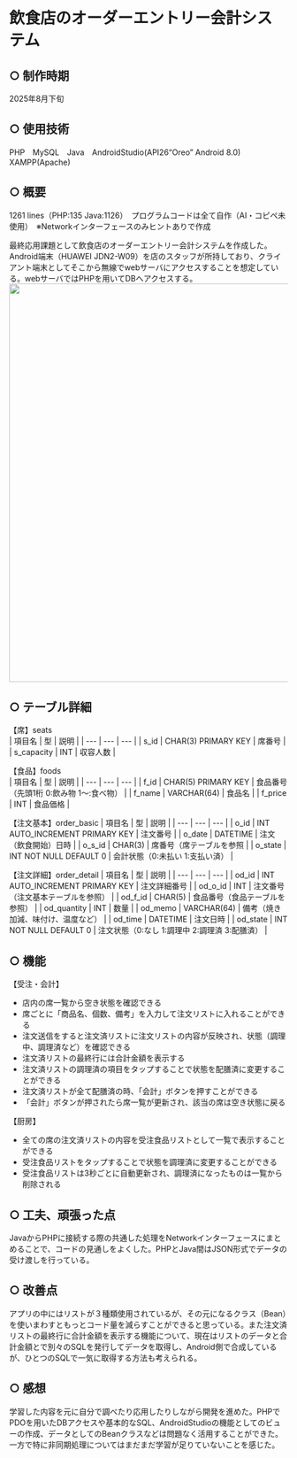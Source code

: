 # 飲食店のオーダーエントリー会計システム
## ○ 制作時期
2025年8月下旬
## ○ 使用技術
PHP　MySQL　Java　AndroidStudio(API26“Oreo” Android 8.0)　XAMPP(Apache)
## ○ 概要
1261 lines（PHP:135 Java:1126）　プログラムコードは全て自作（AI・コピペ未使用）　※Networkインターフェースのみヒントありで作成  

最終応用課題として飲食店のオーダーエントリー会計システムを作成した。Android端末（HUAWEI JDN2-W09）を店のスタッフが所持しており、クライアント端末としてそこから無線でwebサーバにアクセスすることを想定している。webサーバではPHPを用いてDBへアクセスする。  
<img width="803" height="720" alt="" src="https://github.com/user-attachments/assets/6b1f4a6b-1a34-4794-84eb-1e95cefd68c4" />

## ○ テーブル詳細
【席】seats  
| 項目名 | 型 | 説明 |
| --- | --- | --- |
| s_id | CHAR(3) PRIMARY KEY | 席番号 |
| s_capacity | INT | 収容人数 |

【食品】foods  
| 項目名 | 型 | 説明 |
| --- | --- | --- |
| f_id | CHAR(5) PRIMARY KEY | 食品番号（先頭1桁 0:飲み物 1～:食べ物） |
| f_name | VARCHAR(64) | 食品名 |
| f_price | INT | 食品価格 |

【注文基本】order_basic
| 項目名 | 型 | 説明 |
| --- | --- | --- |
| o_id | INT AUTO_INCREMENT PRIMARY KEY | 注文番号 |
| o_date | DATETIME | 注文（飲食開始）日時 |
| o_s_id | CHAR(3) | 席番号（席テーブルを参照 |
| o_state | INT NOT NULL DEFAULT 0 | 会計状態（0:未払い 1:支払い済） |

【注文詳細】order_detail
| 項目名 | 型 | 説明 |
| --- | --- | --- |
| od_id | INT AUTO_INCREMENT PRIMARY KEY | 注文詳細番号 |
| od_o_id | INT | 注文番号（注文基本テーブルを参照） |
| od_f_id | CHAR(5) | 食品番号（食品テーブルを参照） |
| od_quantity | INT | 数量 |
| od_memo | VARCHAR(64) | 備考（焼き加減、味付け、温度など） |
| od_time | DATETIME | 注文日時 |
| od_state | INT NOT NULL DEFAULT 0 | 注文状態（0:なし 1:調理中 2:調理済 3:配膳済） |

## ○ 機能
【受注・会計】
+ 店内の席一覧から空き状態を確認できる
+ 席ごとに「商品名、個数、備考」を入力して注文リストに入れることができる
+ 注文送信をすると注文済リストに注文リストの内容が反映され、状態（調理中、調理済など）を確認できる
+ 注文済リストの最終行には合計金額を表示する
+ 注文済リストの調理済の項目をタップすることで状態を配膳済に変更することができる
+ 注文済リストが全て配膳済の時、「会計」ボタンを押すことができる
+ 「会計」ボタンが押されたら席一覧が更新され、該当の席は空き状態に戻る

【厨房】
+ 全ての席の注文済リストの内容を受注食品リストとして一覧で表示することができる
+ 受注食品リストをタップすることで状態を調理済に変更することができる
+ 受注食品リストは3秒ごとに自動更新され、調理済になったものは一覧から削除される

## ○ 工夫、頑張った点
JavaからPHPに接続する際の共通した処理をNetworkインターフェースにまとめることで、コードの見通しをよくした。PHPとJava間はJSON形式でデータの受け渡しを行っている。

## ○ 改善点
アプリの中にはリストが３種類使用されているが、その元になるクラス（Bean）を使いまわすともっとコード量を減らすことができると思っている。また注文済リストの最終行に合計金額を表示する機能について、現在はリストのデータと合計金額とで別々のSQLを発行してデータを取得し、Android側で合成しているが、ひとつのSQLで一気に取得する方法も考えられる。

## ○ 感想
学習した内容を元に自分で調べたり応用したりしながら開発を進めた。PHPでPDOを用いたDBアクセスや基本的なSQL、AndroidStudioの機能としてのビューの作成、データとしてのBeanクラスなどは問題なく活用することができた。一方で特に非同期処理についてはまだまだ学習が足りていないことを感じた。

